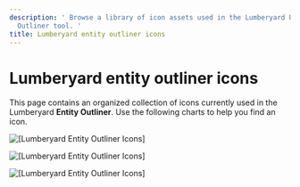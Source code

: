 ```yaml
---
description: ' Browse a library of icon assets used in the Lumberyard UI 2.0 Entity
  Outliner tool. '
title: Lumberyard entity outliner icons
---
```

# Lumberyard entity outliner icons<a name="uidev-entity-outliner-icons"></a>

This page contains an organized collection of icons currently used in the Lumberyard **Entity Outliner**\. Use the following charts to help you find an icon\.

![\[Lumberyard Entity Outliner Icons\]](/images/tools-ui/icons-entity-outliner.png)

![\[Lumberyard Entity Outliner Icons\]](/images/tools-ui/icons-entity-outliner-2.png)

![\[Lumberyard Entity Outliner Icons\]](/images/tools-ui/icons-entity-outliner-3.png)
